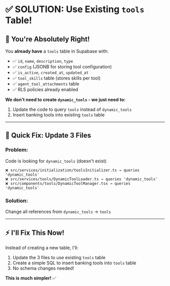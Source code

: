 # ✅ SOLUTION: Use Existing `tools` Table!

## 🎯 **You're Absolutely Right!**

You **already have** a `tools` table in Supabase with:
- ✅ `id`, `name`, `description`, `type`
- ✅ `config` (JSONB for storing tool configuration)
- ✅ `is_active`, `created_at`, `updated_at`
- ✅ `tool_skills` table (stores skills per tool)
- ✅ `agent_tool_attachments` table
- ✅ RLS policies already enabled

**We don't need to create `dynamic_tools` - we just need to:**
1. Update the code to query `tools` instead of `dynamic_tools`
2. Insert banking tools into existing `tools` table

---

## 🔧 **Quick Fix: Update 3 Files**

### **Problem:**
Code is looking for `dynamic_tools` (doesn't exist)
```
❌ src/services/initialization/toolsInitializer.ts → queries 'dynamic_tools'
❌ src/services/tools/DynamicToolLoader.ts → queries 'dynamic_tools'
❌ src/components/tools/DynamicToolManager.tsx → queries 'dynamic_tools'
```

### **Solution:**
Change all references from `dynamic_tools` → `tools`

---

## ⚡ **I'll Fix This Now!**

Instead of creating a new table, I'll:
1. Update the 3 files to use existing `tools` table
2. Create a simple SQL to insert banking tools into `tools` table
3. No schema changes needed!

**This is much simpler!** ✅



